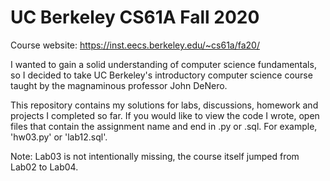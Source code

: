 # UC Berkeley CS61A Fall 2020

Course website: https://inst.eecs.berkeley.edu/~cs61a/fa20/

I wanted to gain a solid understanding of computer science fundamentals, so I decided to take UC Berkeley's introductory computer science course taught by the magnaminous professor John DeNero.

This repository contains my solutions for labs, discussions, homework and projects I completed so far. If you would like to view the code I wrote, open files that contain the assignment name and end in .py or .sql. 
For example, 'hw03.py' or 'lab12.sql'. 

Note: Lab03 is not intentionally missing, the course itself jumped from Lab02 to Lab04.
